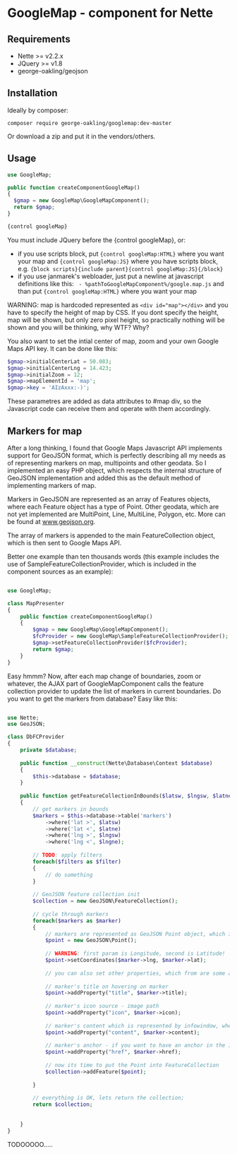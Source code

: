 GoogleMap - component for Nette
==========================

Requirements
------------
- Nette >= v2.2.x
- JQuery >= v1.8
- george-oakling/geojson


Installation
------------

Ideally by composer:

```
composer require george-oakling/googlemap:dev-master
```

Or download a zip and put it in the vendors/others.


Usage
-----

```php
use GoogleMap;

public function createComponentGoogleMap()
{
  $gmap = new GoogleMap\GoogleMapComponent();
  return $gmap;
}

{control googleMap}
```

You must include JQuery before the {control googleMap}, or:
- if you use scripts block, put ```{control googleMap:HTML}``` where you want your map and ```{control googleMap:JS}``` where you have scripts block, e.g. ```{block scripts}{include parent}{control googleMap:JS}{/block}```
- if you use janmarek's webloader, just put a newline at javascript definitions like this: ``` - %pathToGoogleMapComponent%/google.map.js``` and than put ```{control googleMap:HTML}``` where you want your map

WARNING: map is hardcoded represented as ``` <div id="map"></div> ``` and you have to specify the height of map by CSS. If you dont specify the height, map will be shown, but only zero pixel height, so practically nothing will be shown and you will be thinking, why WTF? Why?

You also want to set the intial center of map, zoom and your own Google Maps API key. It can be done like this:

```php
$gmap->initialCenterLat = 50.083;
$gmap->initialCenterLng = 14.423;
$gmap->initialZoom = 12;
$gmap->mapElementId = 'map';
$gmap->key = 'AIzAxxx:-)';
```

These parametres are added as data attributes to #map div, so the Javascript code can receive them and operate with them accordingly.

Markers for map
---------------

After a long thinking, I found that Google Maps Javascript API implements support for GeoJSON format, which is perfectly describing all my needs as of representing markers on map, multipoints and other geodata. So I implemented an easy PHP object, which respects the internal structure of GeoJSON implementation and added this as the default method of implementing markers of map.

Markers in GeoJSON are represented as an array of Features objects, where each Feature object has a type of Point. Other geodata, which are not yet implemented are MultiPoint, Line, MultiLine, Polygon, etc. More can be found at www.geojson.org.

The array of markers is appended to the main FeatureCollection object, which is then sent to Google Maps API.

Better one example than ten thousands words (this example includes the use of SampleFeatureCollectionProvider, which is included in the component sources as an example):


```php

use GoogleMap;

class MapPresenter
{
	public function createComponentGoogleMap()
	{
  		$gmap = new GoogleMap\GoogleMapComponent();
  		$fcProvider = new GoogleMap\SampleFeatureCollectionProvider();
  		$gmap->setFeatureCollectionProvider($fcProvider);
		return $gmap;
	}
}
```

Easy hmmm? Now, after each map change of boundaries, zoom or whatever, the AJAX part of GoogleMapComponent calls the feature collection provider to update the list of markers in current boundaries. Do you want to get the markers from database? Easy like this:

```php

use Nette;
use GeoJSON;

class DbFCProvider
{
	private $database;
	
	public function __construct(Nette\Database\Context $database)
	{
		$this->database = $database;
	}
	
	public function getFeatureCollectionInBounds($latsw, $lngsw, $latne, $lngne, $filters = array())
	{
		// get markers in bounds
		$markers = $this->database->table('markers')
			->where('lat >', $latsw)
			->where('lat <', $latne)
			->where('lng >', $lngsw)
			->where('lng <', $lngne);
		
		// TODO: apply filters
		foreach($filters as $filter)
		{
			// do something
		}
		
		// GeoJSON feature collection init
		$collection = new GeoJSON\FeatureCollection();
		
		// cycle through markers
		foreach($markers as $marker)
		{
			// markers are represented as GeoJSON Point object, which is an extension to GeoJSON Feature object
			$point = new GeoJSON\Point();
			
			// WARNING: first param is Longitude, second is Latitude!
			$point->setCoordinates($marker->lng, $marker->lat);
			
			// you can also set other properties, which from are some automatically doing something :)
			
			// marker's title on hovering on marker
			$point->addProperty("title", $marker->title);
			
			// marker's icon source - image path
			$point->addProperty("icon", $marker->icon);
			
			// marker's content which is represented by infowindow, when you click on marker
			$point->addProperty("content", $marker->content);
			
			// marker's anchor - if you want to have an anchor in the infowindow of each marker, just add the href property and each infowindow will have direct <a href> after the content
			$point->addProperty("href", $marker->href);
			
			// now its time to put the Point into FeatureCollection
			$collection->addFeature($point);
			
		}
		
		// everything is OK, lets return the collection;
		return $collection;
		
		
	}
}
```




TODOOOOO.....

